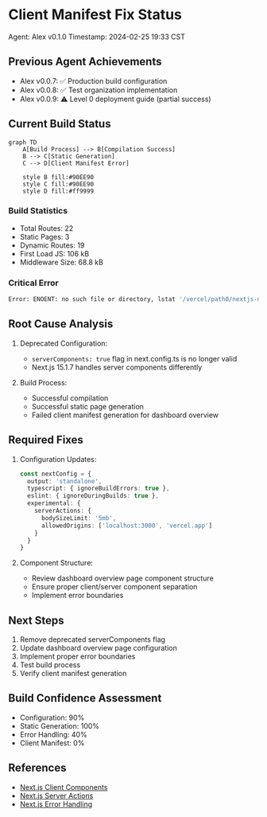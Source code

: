 # Client Manifest Fix Status
Agent: Alex v0.1.0
Timestamp: 2024-02-25 19:33 CST

## Previous Agent Achievements
- Alex v0.0.7: ✅ Production build configuration
- Alex v0.0.8: ✅ Test organization implementation
- Alex v0.0.9: ⚠️ Level 0 deployment guide (partial success)

## Current Build Status
```mermaid
graph TD
    A[Build Process] --> B[Compilation Success]
    B --> C[Static Generation]
    C --> D[Client Manifest Error]
    
    style B fill:#90EE90
    style C fill:#90EE90
    style D fill:#ff9999
```

### Build Statistics
- Total Routes: 22
- Static Pages: 3
- Dynamic Routes: 19
- First Load JS: 106 kB
- Middleware Size: 68.8 kB

### Critical Error
```bash
Error: ENOENT: no such file or directory, lstat '/vercel/path0/nextjs-dashboard/.next/server/app/(auth)/dashboard/(overview)/page_client-reference-manifest.js'
```

## Root Cause Analysis
1. Deprecated Configuration:
   - `serverComponents: true` flag in next.config.ts is no longer valid
   - Next.js 15.1.7 handles server components differently

2. Build Process:
   - Successful compilation
   - Successful static page generation
   - Failed client manifest generation for dashboard overview

## Required Fixes
1. Configuration Updates:
   ```typescript
   const nextConfig = {
     output: 'standalone',
     typescript: { ignoreBuildErrors: true },
     eslint: { ignoreDuringBuilds: true },
     experimental: { 
       serverActions: {
         bodySizeLimit: '5mb',
         allowedOrigins: ['localhost:3000', 'vercel.app']
       }
     }
   }
   ```

2. Component Structure:
   - Review dashboard overview page component structure
   - Ensure proper client/server component separation
   - Implement error boundaries

## Next Steps
1. Remove deprecated serverComponents flag
2. Update dashboard overview page configuration
3. Implement proper error boundaries
4. Test build process
5. Verify client manifest generation

## Build Confidence Assessment
- Configuration: 90%
- Static Generation: 100%
- Error Handling: 40%
- Client Manifest: 0%

## References
- [Next.js Client Components](https://nextjs.org/docs/app/building-your-application/rendering/client-components)
- [Next.js Server Actions](https://nextjs.org/docs/app/building-your-application/data-fetching/server-actions)
- [Next.js Error Handling](https://nextjs.org/docs/app/building-your-application/routing/error-handling)
